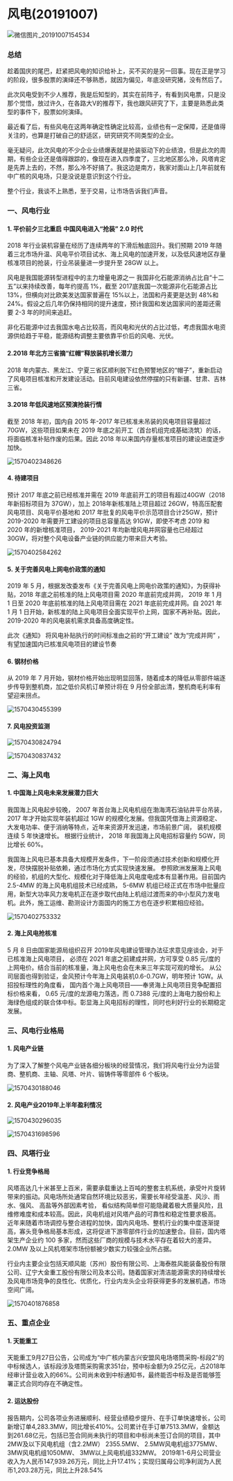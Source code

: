 # 风电(20191007)



![微信图片_20191007154534](风电(20191007).assets/微信图片_20191007154534.jpg)

### 总结

趁着国庆的尾巴，赶紧把风电的知识给补上，买不买的是另一回事。现在正是学习的阶段，很多股票的演绎还不够熟悉，就因为偏见，年底没研究猪，没有然后了。

此次风电受到不少人推荐，我是后知型的，其实在前阵子，有看到风电票，只是没那个觉悟，放过许久，在各路大V的推荐下，我也跟风研究了下，主要是熟悉此类型的事件下，股票如何演绎。

最近看了后，有些风电在这两年确定性确定比较高，业绩也有一定保障，还是值得关注的，也算是打破自己的舒适区，研究研究不同类型的企业。

毫无疑问，此次风电的不少企业业绩爆表就是抢装驱动下的业绩浪，但是此次的周期，有些企业还是值得跟踪的，像现在进入四季度了，三北地区那么冷，风塔肯定是先弄上去的，不然，那么冷不好搞了。我这边是南方，我家对面山上几年前就有中广核的风电场，只是没说是意识到这个行业。

整个行业，我谈不上熟悉，至于交易，让市场告诉我们声音。



### 一、风电行业

#### 1. 平价前夕三北重启 中国风电进入“抢装” 2.0 时代 

2018 年行业装机容量在经历了连续两年的下滑后触底回升。我们预期 2019 年随着三北市场升温、风电平价项目试水、海上风电的加速开发，以及低风速地区存量核准项目的抢装，行业吊装量进一步提升至 28GW 以上。 

风电是我国能源转型进程中的主力增量电源之一
我国非化石能源消纳占比自“十二五”以来持续改善，每年约提高 1%，截至 2017底我国一次能源非化石能源占比 13%，但横向对比欧美发达国家普遍在 15%以上，法国和丹麦更是达到 48%和 24%。假设之后几年仍保持相同的提升速度，预计我国和发达国家间的差距还需要 2-3 年的时间来追赶。 

非化石能源中过去我国水电占比较高，而风电和光伏的占比过低，考虑我国水电资源供给趋于平稳，能源结构调整主要依靠平价后的风电、光伏。 

#### 2.2018 年北方三省摘“红帽”释放装机增长潜力 

2018 年内蒙古、黑龙江、宁夏三省区顺利脱下红色预警地区的“帽子”，重新启动了风电项目核准和开发建设活动。目前风电建设依然停摆的只有新疆、甘肃、吉林三省。

#### 3.2018 年低风速地区预演抢装行情 

截至 2018 年初，国内自 2015 年-2017 年已核准未吊装的风电项目容量超过70GW，这些项目如果未在 2019 年底之前开工（首台机组完成基础浇筑）的话，将面临核准补贴作废的后果。因此 2018 年以来国内存量核准项目的建设进度逐步加快。 

![1570402348626](风电(20191007).assets/1570402348626.png)



#### 4. 待建项目

预计 2017 年底之前已经核准并需在 2019 年底前开工的项目有超过40GW（2018年新招标项目为 37GW），加上 2018年新核准陆上项目超过 26GW，特高压配套风电项目、风电平价基地和 2017 年批复的风电平价示范项目合计25GW，预计 2019-2020 年需要开工建设的项目总容量高达 91GW，即使不考虑 2019 和 2020 年的新增核准项目， 2019-2021 年均新增风电并网容量也已经超过 30GW，将对整个风电设备产业链的供应能力带来巨大考验。 

![1570402584262](风电(20191007).assets/1570402584262.png)



#### 5. 关于完善风电上网电价政策的通知

2019 年 5 月，根据发改委发布《关于完善风电上网电价政策的通知》，为获得补贴，2018 年底之前核准的陆上风电项目需 2020 年底前完成并网， 2019 年 1 月 1 日至 2020 年底前核准的陆上风电项目需在 2021 年底前完成并网。自 2021 年 1 月 1 日开始，新核准的陆上风电项目全面实现平价上网，国家不再补贴。因此， 2019-2020 年的风电装机需求具备高度确定性。 

此次《通知》 将风电补贴执行的时间标准由之前的“开工建设” 改为“完成并网” ，有望加速国内已核准风电项目的建设节奏 



#### 6. 钢材价格

从 2019 年 7 月开始，钢材价格开始出现明显回落，随着成本的降低从零部件端逐步传导到整机商，加之低价风机订单预计将在 9 月份全部出清，整机商毛利率有望迎来拐点。

![1570430455399](风电(20191007).assets/1570430455399.png)

#### 7. 风电投资监测 



![1570430824794](风电(20191007).assets/1570430824794.png)

![1570430837432](风电(20191007).assets/1570430837432.png)







### 二、海上风电

#### 1. 中国海上风电未来发展潜力巨大 

我国海上风电起步较晚， 2007 年首台海上风电机组在渤海湾石油钻井平台吊装，2017 年才开始实现年装机超过 1GW 的规模化发展。但我国凭借海上资源稳定、大发电功率、便于消纳等特点，近年来资源开发迅速，市场前景广阔， 装机规模连续 5 年快速增长。 根据行业统计， 2018 年我国海上风电招标容量约 5GW，同比增长 60%。 

我国海上风电已基本具备大规模开发条件，下一阶段须通过技术创新和规模化开发，尽快摆脱补贴依赖，通过市场化方式实现快速发展。 参照欧洲发展海上风电的经验，机组的大型化、规模化对于降低海上风电度电成本有显著作用。目前国内 2.5-4MW 的海上风电机组技术已经成熟， 5-6MW 机组已经正式在市场中批量应用，新型大功率风力发电机正在逐步取代由陆上机组过渡而来的中小型风力发电机。此外，施工运维、勘测设计方面国内的施工方也在逐步积累相应经验。 

![1570402753332](风电(20191007).assets/1570402753332.png)

#### 2. 海上风电抢核准 

5 月 8 日由国家能源局组织召开 2019年风电建设管理办法征求意见座谈会，对于已核准海上风电项目， 必须在 2021 年底之前建成并网，方可享受 0.85 元/度的上网电价。结合当前的核准量，海上风电也会在未来三年实现可观的增长。 从公司层面也得到验证，金风预计今年海上风电装机0.6-0.7GW，明年预计 1GW。从招投标理性的角度看， 国内首个海上风电项目——奉贤海上风电项目竞争配置招标价格来看， 0.65 元/度的龙源电力落选，而 0.7388 元/度的上海电力股份和上海绿色组成的联合体中标。彰显海上风电招标的理性，同时也利好行业的长期稳定发展。



### 三、风电行业格局

#### 1. 风电产业链

为了深入了解整个风电产业链各细分板块的经营情况，我们将风电行业分为运营商、整机商、主轴、风塔、叶片、锻铸件等零部件 6 个板块。 

![1570430188046](风电(20191007).assets/1570430188046.png)

#### 2. 风电产业2019年上半年盈利情况

![1570430296035](风电(20191007).assets/1570430296035.png)

![1570431698596](风电(20191007).assets/1570431698596.png)





### 四、风塔行业

#### 1. 行业竞争格局 

风塔高达几十米甚至上百米，需要承载重达上百吨的整套主机系统，承受叶片旋转带来的振动。风电场所处通常自然环境比较恶劣，需要长年经受温差、风沙、雨水、强风、 高盐等外部因素考验， 看似结构简单但可能隐藏着极大质量风险，且维修难度和成本较高。因此，风电机组对风塔产品的可靠性和稳定性要求极高。 近年来随着市场调控与整合进程的加快，国内风电场、整机行业的集中度逐渐提高，寡头竞争格局基本形成，这将促进下游零部件行业的加速整合。目前，国内塔架生产企业约 100 多家，然而这些厂商的规模与技术水平存在着较大的差异。 2.0MW 及以上风机塔架市场份额被少数实力较强企业所占据。 

行业内主要企业包括天顺风能（苏州）股份有限公司、上海泰胜风能装备股份有限公司、辽宁大金重工股份有限公司及本公司。随着国家对清洁能源需求的持续增长及风电市场竞争的良性化、优质化，行业内龙头企业将获得更多的发展机遇，市场空间广阔。 

![1570401876858](风电(20191007).assets/1570401876858.png)





### 五、重点企业

#### 1. 天能重工

天能重工9月27日公告，公司成为“中广核内蒙古兴安盟风电场塔筒采购-标段2”的中标候选人，该标段涉及塔筒采购需求351台，预中标金额为9.25亿元，占2018年经审计营业收入的66%。公司尚未收到中标通知书，最终能否中标及是否能够签署正式合同均存在不确定性。



#### 2. 运达股份

报告期内，公司各项业务进展顺利、经营业绩稳步提升、在手订单快速增长，公司新增订单4,283.3MW，同比增长410%。公司累计在手订单7513.3MW，金额达到261.68亿元，包括已签合同尚未执行的项目和中标尚未签订合同的项目，其中2MW及以下风电机组（含2.2MW） 2355.5MW、 2.5MW风电机组3775MW、3MW风电机组1050MW、 3MW以上风电机组332MW。
2019年1-6月公司营业收入为人民币147,939.26万元，同比上升17.41%；实现归属母公司净利润为人民币1,203.28万元，同比上升28.54% 





















